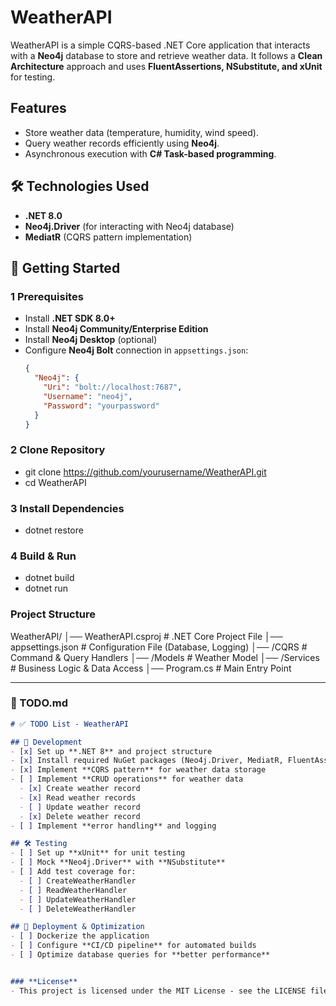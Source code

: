 # WeatherAPI

WeatherAPI is a simple CQRS-based .NET Core application that interacts with a **Neo4j** database to store and retrieve weather data. It follows a **Clean Architecture** approach and uses **FluentAssertions, NSubstitute, and xUnit** for testing.

## Features
- Store weather data (temperature, humidity, wind speed).
- Query weather records efficiently using **Neo4j**.
- Asynchronous execution with **C# Task-based programming**.

## 🛠️ Technologies Used
- **.NET 8.0**
- **Neo4j.Driver** (for interacting with Neo4j database)
- **MediatR** (CQRS pattern implementation)

## 🚀 Getting Started

### **1 Prerequisites**
- Install **.NET SDK 8.0+**
- Install **Neo4j Community/Enterprise Edition**
- Install **Neo4j Desktop** (optional)
- Configure **Neo4j Bolt** connection in `appsettings.json`:
  ```json
  {
    "Neo4j": {
      "Uri": "bolt://localhost:7687",
      "Username": "neo4j",
      "Password": "yourpassword"
    }
  }


### **2 Clone Repository**
- git clone https://github.com/yourusername/WeatherAPI.git
- cd WeatherAPI


### **3 Install Dependencies**
- dotnet restore


### **4 Build & Run**
- dotnet build
- dotnet run


### **Project Structure**
WeatherAPI/
│── WeatherAPI.csproj       # .NET Core Project File
│── appsettings.json        # Configuration File (Database, Logging)
│── /CQRS                   # Command & Query Handlers
│── /Models                 # Weather Model
│── /Services               # Business Logic & Data Access
│── Program.cs              # Main Entry Point



---

### **📝 TODO.md**
```markdown
# ✅ TODO List - WeatherAPI

## 🔨 Development
- [x] Set up **.NET 8** and project structure
- [x] Install required NuGet packages (Neo4j.Driver, MediatR, FluentAssertions, etc.)
- [x] Implement **CQRS pattern** for weather data storage
- [ ] Implement **CRUD operations** for weather data
  - [x] Create weather record
  - [x] Read weather records
  - [ ] Update weather record
  - [x] Delete weather record
- [ ] Implement **error handling** and logging

## 🛠️ Testing
- [ ] Set up **xUnit** for unit testing
- [ ] Mock **Neo4j.Driver** with **NSubstitute**
- [ ] Add test coverage for:
  - [ ] CreateWeatherHandler
  - [ ] ReadWeatherHandler
  - [ ] UpdateWeatherHandler
  - [ ] DeleteWeatherHandler

## 🚀 Deployment & Optimization
- [ ] Dockerize the application
- [ ] Configure **CI/CD pipeline** for automated builds
- [ ] Optimize database queries for **better performance**


### **License**
- This project is licensed under the MIT License - see the LICENSE file for details.





